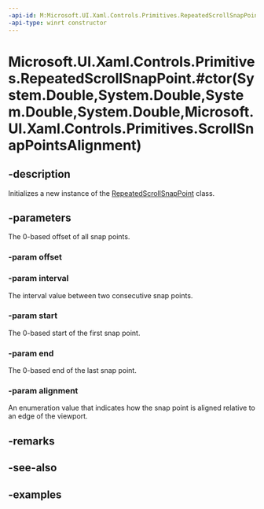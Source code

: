 ```yaml
---
-api-id: M:Microsoft.UI.Xaml.Controls.Primitives.RepeatedScrollSnapPoint.#ctor(System.Double,System.Double,System.Double,System.Double,Microsoft.UI.Xaml.Controls.Primitives.ScrollSnapPointsAlignment)
-api-type: winrt constructor
---
```


# Microsoft.UI.Xaml.Controls.Primitives.RepeatedScrollSnapPoint.#ctor(System.Double,System.Double,System.Double,System.Double,Microsoft.UI.Xaml.Controls.Primitives.ScrollSnapPointsAlignment)

<!--
public RepeatedScrollSnapPoint (double offset, double interval, double start, double end, Microsoft.UI.Xaml.Controls.Primitives.ScrollSnapPointsAlignment alignment);
-->

## -description

Initializes a new instance of the [RepeatedScrollSnapPoint](repeatedscrollsnappoint.md) class.

## -parameters

The 0-based offset of all snap points.

### -param offset

### -param interval

The interval value between two consecutive snap points.

### -param start

The 0-based start of the first snap point.

### -param end

The 0-based end of the last snap point.

### -param alignment

An enumeration value that indicates how the snap point is aligned relative to an edge of the viewport.

## -remarks

## -see-also

## -examples

